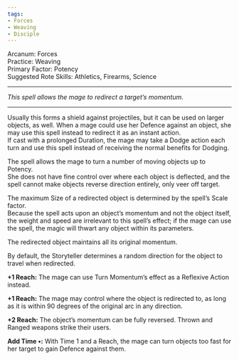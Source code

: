 ```yaml
---
tags:
- Forces
- Weaving
- Disciple
---
```


Arcanum: Forces\
Practice: Weaving\
Primary Factor: Potency\
Suggested Rote Skills: Athletics, Firearms, Science

---

_This spell allows the mage to redirect a target’s momentum._

---

Usually this forms a shield against projectiles, but it can be used on larger objects, as well. When a mage could use her Defence against an object, she may use this spell instead to redirect it as an instant action.\
If cast with a prolonged Duration, the mage may take a Dodge action each turn and use this spell instead of receiving the normal benefits for Dodging.

The spell allows the mage to turn a number of moving objects up to Potency.\
She does not have fine control over where each object is deflected, and the spell cannot make objects reverse direction entirely, only veer off target.

The maximum Size of a redirected object is determined by the spell’s Scale factor.\
Because the spell acts upon an object’s momentum and not the object itself, the weight and speed are irrelevant to this spell’s effect; if the mage can use the spell, the magic will thwart any object within its parameters.

The redirected object maintains all its original momentum.

By default, the Storyteller determines a random direction for the object to travel when redirected.

**+1 Reach:** The mage can use Turn Momentum’s effect as a Reflexive Action instead.

**+1 Reach:** The mage may control where the object is redirected to, as long as it is within 90 degrees of the original arc in any direction.

**+2 Reach:** The object’s momentum can be fully reversed. Thrown and Ranged weapons strike their users.

**Add Time •:** With Time 1 and a Reach, the mage can turn objects too fast for her target to gain Defence against them.